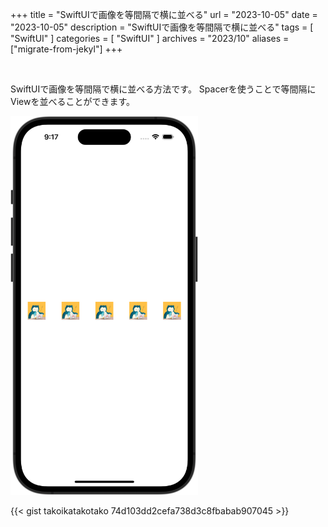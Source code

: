 +++
title = "SwiftUIで画像を等間隔で横に並べる"
url = "2023-10-05"
date = "2023-10-05"
description = "SwiftUIで画像を等間隔で横に並べる"
tags = [
  "SwiftUI"
]
categories = [
  "SwiftUI"
]
archives = "2023/10"
aliases = ["migrate-from-jekyl"]
+++

<br>

SwiftUIで画像を等間隔で横に並べる方法です。
Spacerを使うことで等間隔にViewを並べることができます。

<img src="1.png" width="300px" alt="SwiftUIで画像を等間隔で横に並べる">

{{< gist takoikatakotako 74d103dd2cefa738d3c8fbabab907045 >}}
